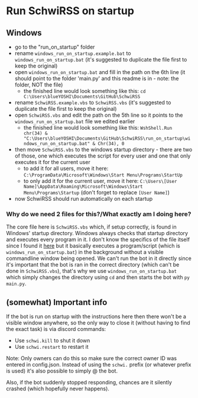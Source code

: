 # Run SchwiRSS on startup
## Windows
- go to the "run_on_startup" folder
- rename `windows_run_on_startup.example.bat` to `windows_run_on_startup.bat` (it's suggested to duplicate the file first to keep the original)
- open `windows_run_on_startup.bat` and fill in the path on the 6th line (it should point to the folder 'main.py' and this readme is in - note: the folder, NOT the file)
	- the finished line would look something like this: `cd C:\Users\blueYOSHI\Documents\GitHub\SchwiRSS`
- rename `SchwiRSS.example.vbs` to `SchwiRSS.vbs` (it's suggested to duplicate the file first to keep the original)
- open `SchwiRSS.vbs` and edit the path on the 5th line so it points to the `windows_run_on_startup.bat` file we edited earlier
	- the finished line would look something like this: `WshShell.Run chr(34) & "C:\Users\blueYOSHI\Documents\GitHub\SchwiRSS\run_on_startup\windows_run_on_startup.bat" & Chr(34), 0`
- then move `SchwiRSS.vbs` to the windows startup directory - there are two of those, one which executes the script for every user and one that only executes it for the current user
	- to add it for all users, move it here: `C:\ProgramData\Microsoft\Windows\Start Menu\Programs\StartUp`
	- to only add it for the current user, move it here: `C:\Users\[User Name]\AppData\Roaming\Microsoft\Windows\Start Menu\Programs\Startup` (don't forget to replace `[User Name]`)
- now SchwiRSS should run automatically on each startup

### Why do we need 2 files for this?/What exactly am I doing here?
The core file here is `SchwiRSS.vbs` which, if setup correctly, is found in Windows' startup directory. Windows always checks that startup directory and executes every program in it. I don't know the specifics of the file itself since I found it [here](https://www.winhelponline.com/blog/run-bat-files-invisibly-without-displaying-command-prompt/) but it basically executes a program/script (which is `windows_run_on_startup.bat`) in the background without a visible commandline window being opened. We can't run the bot in it directly since it's important that the bot is ran in the correct directory (which can't be done in `SchwiRSS.vbs`), that's why we use `windows_run_on_startup.bat` which simply changes the directory using `cd` and then starts the bot with `py main.py`.

## (somewhat) Important info
If the bot is run on startup with the instructions here then there won't be a visible window anywhere, so the only way to close it (without having to find the exact task) is via discord commands:
- Use `schwi.kill` to shut it down
- Use `schwi.restart` to restart it

Note: Only owners can do this so make sure the correct owner ID was entered in config.json.
Instead of using the `schwi.` prefix (or whatever prefix is used) it's also possible to simply @ the bot.

Also, if the bot suddenly stopped responding, chances are it silently crashed (which hopefully never happens).